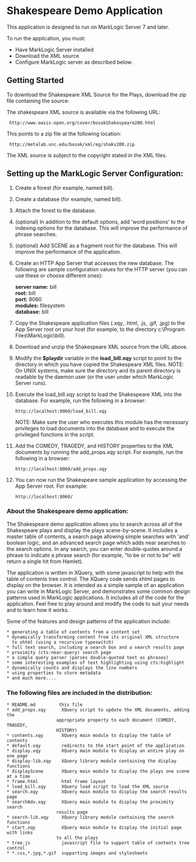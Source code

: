 # Shakespeare Demo Application

This application is designed to run on MarkLogic Server 7 and later.

To run the application, you must:
* Have MarkLogic Server installed
* Download the XML source  
* Configure MarkLogic server as described below.

## Getting Started
To download the Shakespeare XML Source for the Plays, download
the zip file containing the source:

   The shakespeare XML source is available via the following URL:

     http://www.oasis-open.org/cover/bosakShakespeare200.html
     
     
   This points to a zip file at the following location:
   
     http://metalab.unc.edu/bosak/xml/eg/shaks200.zip
     
     
  The XML source is subject to the copyright stated in the XML files.

## Setting up the MarkLogic Server Configuration:

1) Create a forest (for example, named bill).

2) Create a database (for example, named bill).

3) Attach the forest to the database.

4) (optional) In addition to the default options, add 'word positions' to the 
   indexing options for the database.  This will improve the performance of
   phrase searches.

5) (optional) Add SCENE as a fragment root for the database.  This will 
   improve the performance of the application.

6) Create an HTTP App Server that accesses the new database. The following 
   are sample configuration values for the HTTP server (you can use these
   or choose different ones):

   **server name:**  bill  
   **root:**         bill   
   **port:**         8060   
   **modules:**      filesystem   
   **database:**     bill
   
7) Copy the Shakespeare application files (.xqy, .html, .js, .gif, .jpg) to 
   the App Server root on your host (for example, to the directory
   c:\Program Files\MarkLogic\bill).

8) Download and unzip the Shakespeare XML source from the URL above.

9) Modify the **$playdir** variable in the **load_bill.xqy** script to point to the
   directory in which you have copied the Shakespeare XML files. NOTE: On UNIX
   systems, make sure the directory and its parent directory is readable by 
   the daemon user (or the user under which MarkLogic Server runs).

10) Execute the load_bill.xqy script to load the Shakespeare XML into
    the database.  For example, run the following in a browser:

    ```
    http://localhost:8060/load_bill.xqy
    ```

    NOTE: Make sure the user who executes this module has the necessary 
          privileges to load documents into the database and to execute 
          the privileged functions in the script.  

11) Add the COMEDY, TRAGEDY, and HISTORY properties to the XML documents
    by running the add_props.xqy script.  For example, run the following 
    in a browser:

    ```
    http://localhost:8060/add_props.xqy
    ```

12) You can now run the Shakespeare sample application by accessing the
    App Server root.  For example:

    ```
    http://localhost:8060/
    ```

### About the Shakespeare demo application:

The Shakespeare demo application allows you to search across all of the 
Shakespeare plays and display the plays scene-by-scene.  It includes a 
master table of contents, a search page allowing simple searches with 'and'
boolean logic, and an advanced search page which adds near searches to 
the search options.  In any search, you can enter double-quotes around a 
phrase to indicate a phrase search (for example, "to be or not to be" will 
return a single hit from Hamlet).

The application is written in XQuery, with some javascript to help with the
table of contents tree control.  The XQuery code sends xhtml pages to 
display on the browser.  It is intended as a simple sample of an
application you can write in MarkLogic Server, and demonstrates some common
design patterns used in MarkLogic applications.  It includes all of the 
code for the application.  Feel free to play around and modify the code
to suit your needs and to learn how it works.

Some of the features and design patterns of the application include:

    * generating a table of contents from a content set
    * dynamically transforming content from its original XML structure
      to xhtml (using a recursive typeswitch)
    * full text search, including a search box and a search results page
    * proximity (cts:near-query) search page
    * a simple query parser (parses double-quoted text as phrases)
    * some interesting examples of text highlighting using cts:highlight
    * dynamically counts and displays the line numbers
    * using properties to store metadata
    * and much more....

### The following files are included in the distribution:
```
* README.md         this file
* add_props.xqy      XQuery script to update the XML documents, adding the
                   appropriate property to each document (COMEDY, TRAGEDY, 
                   HISTORY)
* contents.xqy       XQuery main module to display the table of contents
* default.xqy        redirects to the start point of the application
* display.xqy        XQuery main module to display an entire play on one page
* display-lib.xqy    XQuery library module containing the display functions
* displayScene       XQuery main module to display the plays one scene at a time
* frame.html         html frame layout
* load_bill.xqy      XQuery load script to load the XML source
* search.xqy         XQuery main module to display the search results page
* searchAdv.xqy      XQuery main module to display the proximity search 
                   results page
* search-lib.xqy     XQuery library module containing the search functions
* start.xqy          XQuery main module to display the initial page with links
                   to all the plays
* tree.js            javascript file to support table of contents tree control
* *.css,*.jpg,*.gif  supporting images and stylesheets
```

